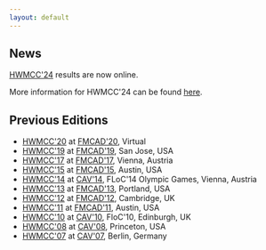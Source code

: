 ```yaml
---
layout: default
---
```


## News

[HWMCC'24](/2024) results are now online.

More information for HWMCC'24 can be found [here](2024/).

## Previous Editions

- [HWMCC'20](/2020) at [FMCAD'20](https://fmcad.forsyte.at/FMCAD20/), Virtual
- [HWMCC'19](http://fmv.jku.at/hwmcc19) at [FMCAD'19](https://fmcad.forsyte.at/FMCAD19/), San Jose, USA
- [HWMCC'17](http://fmv.jku.at/hwmcc17) at [FMCAD'17](http://www.cs.utexas.edu/users/hunt/FMCAD/FMCAD17), Vienna, Austria
- [HWMCC'15](http://fmv.jku.at/hwmcc15) at [FMCAD'15](http://www.cs.utexas.edu/users/hunt/FMCAD/FMCAD15), Austin, USA
- [HWMCC'14](http://fmv.jku.at/hwmcc14) at [CAV'14](http://i-cav.org/2014), FLoC'14 Olympic Games, Vienna, Austria
- [HWMCC'13](http://fmv.jku.at/hwmcc13) at [FMCAD'13](http://www.cs.utexas.edu/users/hunt/FMCAD/FMCAD13), Portland, USA
- [HWMCC'12](http://fmv.jku.at/hwmcc12) at [FMCAD'12](http://www.cs.utexas.edu/users/hunt/FMCAD/FMCAD12), Cambridge, UK
- [HWMCC'11](http://fmv.jku.at/hwmcc11) at [FMCAD'11](http://www.cs.utexas.edu/users/hunt/FMCAD/FMCAD11), Austin, USA
- [HWMCC'10](http://fmv.jku.at/hwmcc10) at [CAV'10](http://www.floc-conference.org/CAV-home.html), FloC'10, Edinburgh, UK
- [HWMCC'08](http://fmv.jku.at/hwmcc08) at [CAV'08](http://www.princeton.edu/cav2008), Princeton, USA
- [HWMCC'07](http://fmv.jku.at/hwmcc07) at [CAV'07](http://www.cav2007.org), Berlin, Germany
